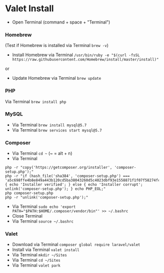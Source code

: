 # Valet Install


* Open Terminal (command + space + "Terminal")

### Homebrew
(Test if Homebrew is installed  via Terminal `brew -v`)
* Install Homebrew via Terminal 
`/usr/bin/ruby -e "$(curl -fsSL https://raw.githubusercontent.com/Homebrew/install/master/install)"`

or

* Update Homebrew via Terminal `brew update`

### PHP

Via Terminal `brew install php`

### MySQL

* Via Terminal `brew install mysql@5.7`
* Via Terminal `brew services start mysql@5.7`

### Composer
* Via Terminal `cd ~` (~ = alt + n)
* Via Terminal 
```
php -r "copy('https://getcomposer.org/installer', 'composer-setup.php');"
php -r "if (hash_file('sha384', 'composer-setup.php') === 'a5c698ffe4b8e849a443b120cd5ba38043260d5c4023dbf93e1558871f1f07f58274fc6f4c93bcfd858c6bd0775cd8d1') { echo 'Installer verified'; } else { echo 'Installer corrupt'; unlink('composer-setup.php'); } echo PHP_EOL;"
php composer-setup.php
php -r "unlink('composer-setup.php');"
```
* Via Terminal `sudo echo 'export PATH="$PATH:$HOME/.composer/vendor/bin"' >> ~/.bashrc`
* Close Terminal
* Via Terminal `source ~/.bashrc`

### Valet

* Download via Terminal `composer global require laravel/valet`
* Install via Terminal `valet install`
* Via Terminal `mkdir ~/Sites`
* Via Terminal `cd ~/Sites`
* Via Terminal `valet park`
